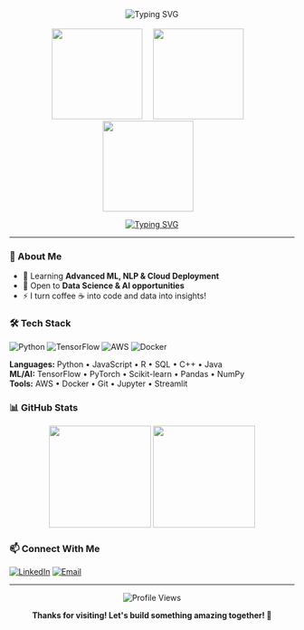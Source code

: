 <!-- Centered Typing SVG -->
<div align="center">
  <img src="https://readme-typing-svg.herokuapp.com?font=Fira+Code&size=32&duration=4000&pause=500&color=00FF00&center=true&vCenter=true&width=700&lines=Hello+World;I'm+Aryan;Welcome+to+my+profile" alt="Typing SVG"/>
</div>

<br>

<!-- Three GIFs side by side with spacing -->
<div align="center">
  <img src="https://user-images.githubusercontent.com/74038190/216656949-4d98aa51-a60a-4dd1-b531-1b5745e18002.gif" width="160" style="margin-right: 15px;" />
  <img src="https://user-images.githubusercontent.com/74038190/216656952-f8beff5b-935b-4157-a199-5c504b36a810.gif" width="160" style="margin-right: 15px;" />
  <img src="https://user-images.githubusercontent.com/74038190/216655855-e00c1861-e964-4b4f-90ae-2592cad7b272.gif"width="160" style="margin-right: 15px;"/>
</div>



<div align="center">

[![Typing SVG](https://readme-typing-svg.herokuapp.com?font=Fira+Code&pause=1000&color=36BCF7FF&width=435&lines=Data+Scientist+%26+ML+Engineer;Python+%7C+React+%7C+TensorFlow;Building+AI+Solutions)](https://git.io/typing-svg)

</div>

---

### 🎯 About Me
- 🌱 Learning **Advanced ML, NLP & Cloud Deployment**
- 💼 Open to **Data Science & AI opportunities**
- ⚡ I turn coffee ☕ into code and data into insights!

### 🛠️ Tech Stack

![Python](https://img.shields.io/badge/Python-3776AB?style=for-the-badge&logo=python&logoColor=white)
![TensorFlow](https://img.shields.io/badge/TensorFlow-FF6F00?style=for-the-badge&logo=tensorflow&logoColor=white)
![AWS](https://img.shields.io/badge/Amazon_AWS-232F3E?style=for-the-badge&logo=amazon-aws&logoColor=white)
![Docker](https://img.shields.io/badge/Docker-2496ED?style=for-the-badge&logo=docker&logoColor=white)

**Languages:** Python • JavaScript • R • SQL • C++ • Java  
**ML/AI:** TensorFlow • PyTorch • Scikit-learn • Pandas • NumPy   
**Tools:** AWS • Docker • Git • Jupyter • Streamlit

### 📊 GitHub Stats

<div align="center">
  
<img height="180em" src="https://github-readme-stats.vercel.app/api?username=yourusername&show_icons=true&theme=tokyonight&include_all_commits=true&count_private=true"/>
<img height="180em" src="https://github-readme-stats.vercel.app/api/top-langs/?username=yourusername&layout=compact&langs_count=6&theme=tokyonight"/>

</div>

### 📫 Connect With Me

[![LinkedIn](https://img.shields.io/badge/LinkedIn-0077B5?style=for-the-badge&logo=linkedin&logoColor=white)](https://linkedin.com/in/raj-aryan-sharma)
[![Email](https://img.shields.io/badge/Email-D14836?style=for-the-badge&logo=gmail&logoColor=white)](mailto:xryan,shxrma@gmail.com)

---

<div align="center">

![Profile Views](https://komarev.com/ghpvc/?username=yourusername&color=brightgreen&style=flat-square)

**Thanks for visiting! Let's build something amazing together! 🚀**

</div>

